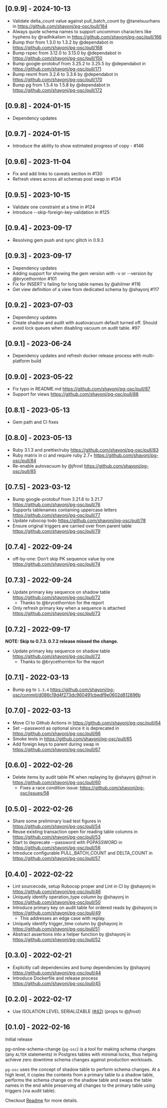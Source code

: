 ## [0.9.9] - 2024-10-13

- Validate delta_count value against pull_batch_count by @tanelsuurhans in https://github.com/shayonj/pg-osc/pull/164
- Always quote schema names to support uncommon characters like hyphens by @radhikalism in https://github.com/shayonj/pg-osc/pull/166
- Bump thor from 1.3.0 to 1.3.2 by @dependabot in https://github.com/shayonj/pg-osc/pull/168
- Bump rspec from 3.12.0 to 3.13.0 by @dependabot in https://github.com/shayonj/pg-osc/pull/150
- Bump google-protobuf from 3.25.2 to 3.25.5 by @dependabot in https://github.com/shayonj/pg-osc/pull/171
- Bump rexml from 3.2.6 to 3.3.6 by @dependabot in https://github.com/shayonj/pg-osc/pull/170
- Bump pg from 1.5.4 to 1.5.8 by @dependabot in https://github.com/shayonj/pg-osc/pull/172

## [0.9.8] - 2024-01-15

- Dependency updates

## [0.9.7] - 2024-01-15

- Introduce the ability to show estimated progress of copy - #146

## [0.9.6] - 2023-11-04

- Fix and add links to caveats section in #130
- Refresh views across all schemas post swap in #134

## [0.9.5] - 2023-10-15

- Validate one constraint at a time in #124
- Introduce --skip-foreign-key-validation in #125

## [0.9.4] - 2023-09-17

- Resolving gem push and sync glitch in 0.9.3

## [0.9.3] - 2023-09-17

- Dependency updates
- Adding support for showing the gem version with -v or --version by @brycethornton #101
- Fix for INSERT's failing for long table names by @ahilmer #116
- Get view definition of a view from dedicated schema by @shayonj #117

## [0.9.2] - 2023-07-03

- Dependency updates
- Create shadow and audit with auatovacuum default turned off. Should avoid lock queues when disabling vacuum on audit table. #97

## [0.9.1] - 2023-06-24

- Dependency updates and refresh docker release process with multi-platform build

## [0.9.0] - 2023-05-22

- Fix typo in README.md https://github.com/shayonj/pg-osc/pull/87
- Support for views https://github.com/shayonj/pg-osc/pull/88

## [0.8.1] - 2023-05-13

- Gem path and CI fixes

## [0.8.0] - 2023-05-13

- Ruby 3.1.3 and prettier/ruby https://github.com/shayonj/pg-osc/pull/83
- Ruby matrix in ci and require ruby 2.7+ https://github.com/shayonj/pg-osc/pull/84
- Re-enable autovacuum by @jfrost https://github.com/shayonj/pg-osc/pull/85

## [0.7.5] - 2023-03-12

- Bump google-protobuf from 3.21.6 to 3.21.7 https://github.com/shayonj/pg-osc/pull/76
- Supports tablenames containing uppercase letters https://github.com/shayonj/pg-osc/pull/77
- Update rubocop todo https://github.com/shayonj/pg-osc/pull/78
- Ensure original triggers are carried over from parent table https://github.com/shayonj/pg-osc/pull/79

## [0.7.4] - 2022-09-24

- off-by-one: Don't skip PK sequence value by one https://github.com/shayonj/pg-osc/pull/74

## [0.7.3] - 2022-09-24

- Update primary key sequence on shadow table https://github.com/shayonj/pg-osc/pull/72
  - Thanks to @brycethornton for the report
- Only refresh primary key when a sequence is attached https://github.com/shayonj/pg-osc/pull/73

## [0.7.2] - 2022-09-17

**NOTE: Skip to 0.7.3. 0.7.2 release missed the change.**

- Update primary key sequence on shadow table https://github.com/shayonj/pg-osc/pull/72
  - Thanks to @brycethornton for the report

## [0.7.1] - 2022-03-13

- Bump pg to `1.3.4` https://github.com/shayonj/pg-osc/commit/d086c19d4f273dc960491cbedf9e0602d812896b

## [0.7.0] - 2022-03-13

- Move CI to Github Actions in https://github.com/shayonj/pg-osc/pull/64
- Set --password as optional since it is deprecated in https://github.com/shayonj/pg-osc/pull/66
- Smoke tests in https://github.com/shayonj/pg-osc/pull/65
- Add foreign keys to parent during swap in https://github.com/shayonj/pg-osc/pull/67

## [0.6.0] - 2022-02-26

- Delete items by audit table PK when replaying by @shayonj @jfrost in https://github.com/shayonj/pg-osc/pull/60
  - Fixes a race condition issue: https://github.com/shayonj/pg-osc/issues/58

## [0.5.0] - 2022-02-26

- Share some preliminary load test figures in https://github.com/shayonj/pg-osc/pull/54
- Reuse existing transaction open for reading table columns in https://github.com/shayonj/pg-osc/pull/53
- Start to deprecate --password with PGPASSWORD in https://github.com/shayonj/pg-osc/pull/56
- Introduce configurable PULL_BATCH_COUNT and DELTA_COUNT in https://github.com/shayonj/pg-osc/pull/57

## [0.4.0] - 2022-02-22

- Lint sourcecode, setup Rubocop proper and Lint in CI by @shayonj in https://github.com/shayonj/pg-osc/pull/46
- Uniquely identify operation_type column by @shayonj in https://github.com/shayonj/pg-osc/pull/50
- Introduce primary key on audit table for ordered reads by @shayonj in https://github.com/shayonj/pg-osc/pull/49
  - This addresses an edge case with replay.
- Uniquely identify trigger_time column by @shayonj in https://github.com/shayonj/pg-osc/pull/51
- Abstract assertions into a helper function by @shayonj in https://github.com/shayonj/pg-osc/pull/52

## [0.3.0] - 2022-02-21

- Explicitly call dependencies and bump dependencies by @shayonj https://github.com/shayonj/pg-osc/pull/44
- Introduce Dockerfile and release process https://github.com/shayonj/pg-osc/pull/45

## [0.2.0] - 2022-02-17

- Use ISOLATION LEVEL SERIALIZABLE ([#42](https://github.com/shayonj/pg-osc/pull/42)) (props to @jfrost)

## [0.1.0] - 2022-02-16

Initial release

pg-online-schema-change (`pg-osc`) is a tool for making schema changes (any `ALTER` statements) in Postgres tables with minimal locks, thus helping achieve zero downtime schema changes against production workloads.

`pg-osc` uses the concept of shadow table to perform schema changes. At a high level, it copies the contents from a primary table to a shadow table, performs the schema change on the shadow table and swaps the table names in the end while preserving all changes to the primary table using triggers (via audit table).

Checkout [Readme](https://github.com/shayonj/pg-osc#readme) for more details.
